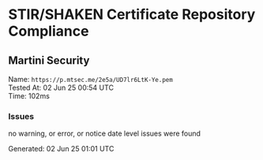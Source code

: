 # STIR/SHAKEN Certificate Repository Compliance

## Martini Security

Name: `https://p.mtsec.me/2e5a/UD7lr6LtK-Ye.pem`\
Tested At: 02 Jun 25 00:54 UTC\
Time: 102ms

### Issues

no warning, or error, or notice date level issues were found

Generated: 02 Jun 25 01:01 UTC